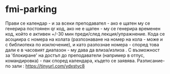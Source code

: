# fmi-parking

Прави се календар - и за всеки преподавател - ако е щатен му се генерира постоянен qr код, ако не е щатен - му се генерира временен код, който е активен +/-30 мин преди/след лекция/упражнение. Кода се асоциира с номера на колата (разпознаване на номер на кола - може и с библиотека по изключение), и като разпознае номера - според това дали е в часовият диапазон - му дава да влиза/излиза . С възможност за 'блокиране' на достъп до преподаватели (например в отпус, командировка) - пак според календара, където се заявява. Разписание- по зали : https://tinyurl.com/ydxstyc8
